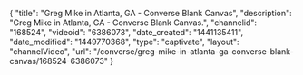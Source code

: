 {
    "title": "Greg Mike in Atlanta, GA - Converse Blank Canvas",
    "description": "Greg Mike in Atlanta, GA - Converse Blank Canvas.",
    "channelid": "168524",
    "videoid": "6386073",
    "date_created": "1441135411",
    "date_modified": "1449770368",
    "type": "captivate",
    "layout": "channelVideo",
    "url": "\/converse\/greg-mike-in-atlanta-ga-converse-blank-canvas\/168524-6386073"
}